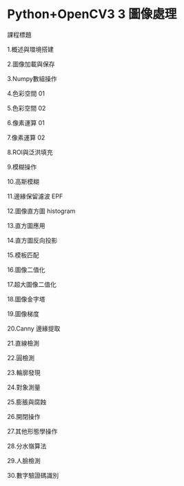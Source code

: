 # Python+OpenCV3 3 圖像處理

課程標題

1.概述與環境搭建

2.圖像加載與保存

3.Numpy數組操作

4.色彩空間 01

5.色彩空間 02

6.像素運算 01

7.像素運算 02

8.ROI與泛洪填充

9.模糊操作

10.高斯模糊

11.邊緣保留濾波 EPF

12.圖像直方圖 histogram

13.直方圖應用

14.直方圖反向投影

15.模板匹配

16.圖像二值化

17.超大圖像二值化

18.圖像金字塔

19.圖像梯度

20.Canny 邊緣提取

21.直線檢測

22.圓檢測

23.輪廓發現

24.對象測量

25.膨脹與腐蝕

26.開閉操作

27.其他形態學操作

28.分水嶺算法

29.人臉檢測

30.數字驗證碼識別

